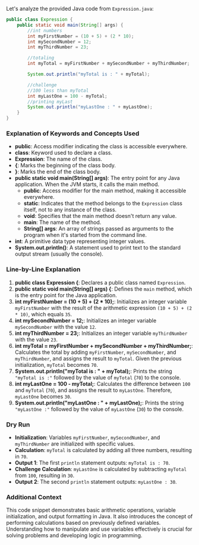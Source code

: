 Let's analyze the provided Java code from `Expression.java`:

```java
public class Expression {
    public static void main(String[] args) {
        //int numbers
        int myFirstNumber = (10 + 5) + (2 * 10);
        int mySecondNumber = 12;
        int myThirdNumber = 23;

        //totaling
        int myTotal = myFirstNumber + mySecondNumber + myThirdNumber;

        System.out.println("myTotal is : " + myTotal);

        //challenge
        //100 less than myTotal
        int myLastOne = 100 - myTotal;
        //printing myLast
        System.out.println("myLastOne : " + myLastOne);
    }
}
```

### Explanation of Keywords and Concepts Used

- **public**: Access modifier indicating the class is accessible everywhere.
- **class**: Keyword used to declare a class.
- **Expression**: The name of the class.
- **{**: Marks the beginning of the class body.
- **}**: Marks the end of the class body.
- **public static void main(String[] args)**: The entry point for any Java application. When the JVM starts, it calls the main method.
  - **public**: Access modifier for the main method, making it accessible everywhere.
  - **static**: Indicates that the method belongs to the `Expression` class itself, not to any instance of the class.
  - **void**: Specifies that the main method doesn't return any value.
  - **main**: The name of the method.
  - **String[] args**: An array of strings passed as arguments to the program when it's started from the command line.
- **int**: A primitive data type representing integer values.
- **System.out.println()**: A statement used to print text to the standard output stream (usually the console).

### Line-by-Line Explanation

1. **public class Expression {**: Declares a public class named `Expression`.
2. **public static void main(String[] args) {**: Defines the `main` method, which is the entry point for the Java application.
3. **int myFirstNumber = (10 + 5) + (2 * 10);**: Initializes an integer variable `myFirstNumber` with the result of the arithmetic expression `(10 + 5) + (2 * 10)`, which equals `35`.
4. **int mySecondNumber = 12;**: Initializes an integer variable `mySecondNumber` with the value `12`.
5. **int myThirdNumber = 23;**: Initializes an integer variable `myThirdNumber` with the value `23`.
6. **int myTotal = myFirstNumber + mySecondNumber + myThirdNumber;**: Calculates the total by adding `myFirstNumber`, `mySecondNumber`, and `myThirdNumber`, and assigns the result to `myTotal`. Given the previous initialization, `myTotal` becomes `70`.
7. **System.out.println("myTotal is : " + myTotal);**: Prints the string `"myTotal is :"` followed by the value of `myTotal` (`70`) to the console.
8. **int myLastOne = 100 - myTotal;**: Calculates the difference between `100` and `myTotal` (`70`), and assigns the result to `myLastOne`. Therefore, `myLastOne` becomes `30`.
9. **System.out.println("myLastOne : " + myLastOne);**: Prints the string `"myLastOne :"` followed by the value of `myLastOne` (`30`) to the console.

### Dry Run

- **Initialization**: Variables `myFirstNumber`, `mySecondNumber`, and `myThirdNumber` are initialized with specific values.
- **Calculation**: `myTotal` is calculated by adding all three numbers, resulting in `70`.
- **Output 1**: The first `println` statement outputs: `myTotal is : 70`.
- **Challenge Calculation**: `myLastOne` is calculated by subtracting `myTotal` from `100`, resulting in `30`.
- **Output 2**: The second `println` statement outputs: `myLastOne : 30`.

### Additional Context

This code snippet demonstrates basic arithmetic operations, variable initialization, and output formatting in Java. It also introduces the concept of performing calculations based on previously defined variables. Understanding how to manipulate and use variables effectively is crucial for solving problems and developing logic in programming.